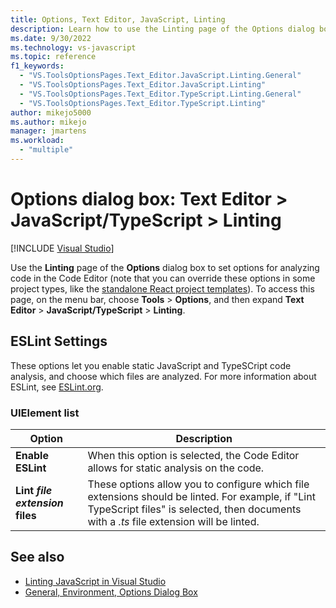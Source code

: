 ```yaml
---
title: Options, Text Editor, JavaScript, Linting
description: Learn how to use the Linting page of the Options dialog box to set options for analyzing code in the Code Editor.
ms.date: 9/30/2022
ms.technology: vs-javascript
ms.topic: reference
f1_keywords:
  - "VS.ToolsOptionsPages.Text_Editor.JavaScript.Linting.General"
  - "VS.ToolsOptionsPages.Text_Editor.JavaScript.Linting"
  - "VS.ToolsOptionsPages.Text_Editor.TypeScript.Linting.General"
  - "VS.ToolsOptionsPages.Text_Editor.TypeScript.Linting"
author: mikejo5000
ms.author: mikejo
manager: jmartens
ms.workload:
  - "multiple"
---
```

# Options dialog box: Text Editor \> JavaScript/TypeScript \> Linting

 [!INCLUDE [Visual Studio](~/includes/applies-to-version/vs-windows-only.md)]

Use the **Linting** page of the **Options** dialog box to set options for analyzing code in the Code Editor (note that you can override these options in some project types, like the [standalone React project templates](../../javascript/tutorial-create-react-app.md)). To access this page, on the menu bar, choose **Tools** > **Options**, and then expand **Text Editor** > **JavaScript/TypeScript** > **Linting**.

## ESLint Settings

These options let you enable static JavaScript and TypeSCript code analysis, and choose which files are analyzed. For more information about ESLint, see [ESLint.org](https://eslint.org/).

### UIElement list

|Option|Description|
|------------|-----------------|
|**Enable ESLint**|When this option is selected, the Code Editor allows for static analysis on the code.|
|**Lint *file extension* files**|These options allow you to configure which file extensions should be linted. For example, if "Lint TypeScript files" is selected, then documents with a *.ts* file extension will be linted.|

## See also

- [Linting JavaScript in Visual Studio](../../javascript/linting-javascript.md)
- [General, Environment, Options Dialog Box](../../ide/reference/general-environment-options-dialog-box.md)
